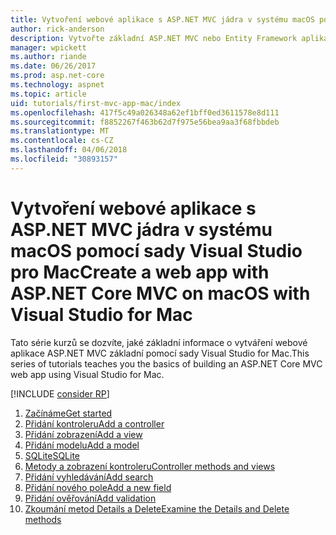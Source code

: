 ```yaml
---
title: Vytvoření webové aplikace s ASP.NET MVC jádra v systému macOS pomocí sady Visual Studio pro Mac
author: rick-anderson
description: Vytvořte základní ASP.NET MVC nebo Entity Framework aplikace pomocí sady Visual Studio pro Mac
manager: wpickett
ms.author: riande
ms.date: 06/26/2017
ms.prod: asp.net-core
ms.technology: aspnet
ms.topic: article
uid: tutorials/first-mvc-app-mac/index
ms.openlocfilehash: 417f5c49a026348a62ef1bff0ed3611578e8d111
ms.sourcegitcommit: f8852267f463b62d7f975e56bea9aa3f68fbbdeb
ms.translationtype: MT
ms.contentlocale: cs-CZ
ms.lasthandoff: 04/06/2018
ms.locfileid: "30893157"
---
```

# <a name="create-a-web-app-with-aspnet-core-mvc-on-macos-with-visual-studio-for-mac"></a><span data-ttu-id="1f613-103">Vytvoření webové aplikace s ASP.NET MVC jádra v systému macOS pomocí sady Visual Studio pro Mac</span><span class="sxs-lookup"><span data-stu-id="1f613-103">Create a web app with ASP.NET Core MVC on macOS with Visual Studio for Mac</span></span>

<span data-ttu-id="1f613-104">Tato série kurzů se dozvíte, jaké základní informace o vytváření webové aplikace ASP.NET MVC základní pomocí sady Visual Studio for Mac.</span><span class="sxs-lookup"><span data-stu-id="1f613-104">This series of tutorials teaches you the basics of building an ASP.NET Core MVC web app using Visual Studio for Mac.</span></span> 

[!INCLUDE [consider RP](../../includes/razor.md)]

1. [<span data-ttu-id="1f613-105">Začínáme</span><span class="sxs-lookup"><span data-stu-id="1f613-105">Get started</span></span>](xref:tutorials/first-mvc-app-mac/start-mvc)
1. [<span data-ttu-id="1f613-106">Přidání kontroleru</span><span class="sxs-lookup"><span data-stu-id="1f613-106">Add a controller</span></span>](xref:tutorials/first-mvc-app-mac/adding-controller)
1. [<span data-ttu-id="1f613-107">Přidání zobrazení</span><span class="sxs-lookup"><span data-stu-id="1f613-107">Add a view</span></span>](xref:tutorials/first-mvc-app-mac/adding-view)
1. [<span data-ttu-id="1f613-108">Přidání modelu</span><span class="sxs-lookup"><span data-stu-id="1f613-108">Add a model</span></span>](xref:tutorials/first-mvc-app-mac/adding-model)
1. [<span data-ttu-id="1f613-109">SQLite</span><span class="sxs-lookup"><span data-stu-id="1f613-109">SQLite</span></span>](xref:tutorials/first-mvc-app-mac/working-with-sql)
1. [<span data-ttu-id="1f613-110">Metody a zobrazení kontroleru</span><span class="sxs-lookup"><span data-stu-id="1f613-110">Controller methods and views</span></span>](xref:tutorials/first-mvc-app-mac/controller-methods-views)
1. [<span data-ttu-id="1f613-111">Přidání vyhledávání</span><span class="sxs-lookup"><span data-stu-id="1f613-111">Add search</span></span>](xref:tutorials/first-mvc-app-mac/search)
1. [<span data-ttu-id="1f613-112">Přidání nového pole</span><span class="sxs-lookup"><span data-stu-id="1f613-112">Add a new field</span></span>](xref:tutorials/first-mvc-app-mac/new-field)
1. [<span data-ttu-id="1f613-113">Přidání ověřování</span><span class="sxs-lookup"><span data-stu-id="1f613-113">Add validation</span></span>](xref:tutorials/first-mvc-app-mac/validation)
1. [<span data-ttu-id="1f613-114">Zkoumání metod Details a Delete</span><span class="sxs-lookup"><span data-stu-id="1f613-114">Examine the Details and Delete methods</span></span>](xref:tutorials/first-mvc-app/details)

